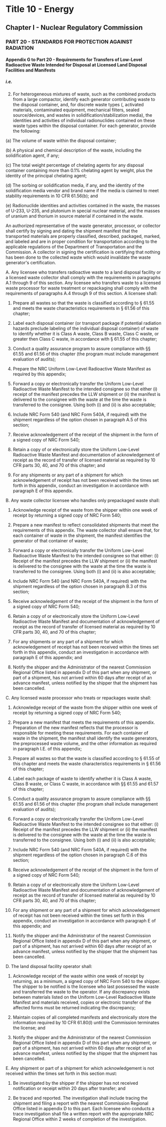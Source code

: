 
# Title 10 - Energy
## Chapter I - Nuclear Regulatory Commission
### PART 20 - STANDARDS FOR PROTECTION AGAINST RADIATION
#### Appendix G to Part 20 - Requirements for Transfers of Low-Level Radioactive Waste Intended for Disposal at Licensed Land Disposal Facilities and Manifests
##### i.e.

2. For heterogeneous mixtures of waste, such as the combined products from a large compactor, identify each generator contributing waste to the disposal container, and, for discrete waste types (, activated materials, contaminated equipment, mechanical filters, sealed source/devices, and wastes in solidification/stabilization media), the identities and activities of individual radionuclides contained on these waste types within the disposal container. For each generator, provide the following:

(a) The volume of waste within the disposal container;

(b) A physical and chemical description of the waste, including the solidification agent, if any;

(c) The total weight percentage of chelating agents for any disposal container containing more than 0.1% chelating agent by weight, plus the identity of the principal chelating agent;

(d) The sorbing or solidification media, if any, and the identity of the solidification media vendor and brand name if the media is claimed to meet stability requirements in 10 CFR 61.56(b); and

(e) Radionuclide identities and activities contained in the waste, the masses of U-233, U-235, and plutonium in special nuclear material, and the masses of uranium and thorium in source material if contained in the waste.

An authorized representative of the waste generator, processor, or collector shall certify by signing and dating the shipment manifest that the transported materials are properly classified, described, packaged, marked, and labeled and are in proper condition for transportation according to the applicable regulations of the Department of Transportation and the Commission. A collector in signing the certification is certifying that nothing has been done to the collected waste which would invalidate the waste generator's certification.

A. Any licensee who transfers radioactive waste to a land disposal facility or a licensed waste collector shall comply with the requirements in paragraphs A.1 through 9 of this section. Any licensee who transfers waste to a licensed waste processor for waste treatment or repackaging shall comply with the requirements of paragraphs A.4 through 9 of this section. A licensee shall:

1. Prepare all wastes so that the waste is classified according to § 61.55 and meets the waste characteristics requirements in § 61.56 of this chapter;

2. Label each disposal container (or transport package if potential radiation hazards preclude labeling of the individual disposal container) of waste to identify whether it is Class A waste, Class B waste, Class C waste, or greater then Class C waste, in accordance with § 61.55 of this chapter;

3. Conduct a quality assurance program to assure compliance with §§ 61.55 and 61.56 of this chapter (the program must include management evaluation of audits);

4. Prepare the NRC Uniform Low-Level Radioactive Waste Manifest as required by this appendix;

5. Forward a copy or electronically transfer the Uniform Low-Level Radioactive Waste Manifest to the intended consignee so that either (i) receipt of the manifest precedes the LLW shipment or (ii) the manifest is delivered to the consignee with the waste at the time the waste is transferred to the consignee. Using both (i) and (ii) is also acceptable;

6. Include NRC Form 540 (and NRC Form 540A, if required) with the shipment regardless of the option chosen in paragraph A.5 of this section;

7. Receive acknowledgement of the receipt of the shipment in the form of a signed copy of NRC Form 540;

8. Retain a copy of or electronically store the Uniform Low-Level Radioactive Waste Manifest and documentation of acknowledgement of receipt as the record of transfer of licensed material as required by 10 CFR parts 30, 40, and 70 of this chapter; and

9. For any shipments or any part of a shipment for which acknowledgement of receipt has not been received within the times set forth in this appendix, conduct an investigation in accordance with paragraph E of this appendix.

B. Any waste collector licensee who handles only prepackaged waste shall:

1. Acknowledge receipt of the waste from the shipper within one week of receipt by returning a signed copy of NRC Form 540;

2. Prepare a new manifest to reflect consolidated shipments that meet the requirements of this appendix. The waste collector shall ensure that, for each container of waste in the shipment, the manifest identifies the generator of that container of waste;

3. Forward a copy or electronically transfer the Uniform Low-Level Radioactive Waste Manifest to the intended consignee so that either: (i) Receipt of the manifest precedes the LLW shipment or (ii) the manifest is delivered to the consignee with the waste at the time the waste is transferred to the consignee. Using both (i) and (ii) is also acceptable;

4. Include NRC Form 540 (and NRC Form 540A, if required) with the shipment regardless of the option chosen in paragraph B.3 of this section;

5. Receive acknowledgement of the receipt of the shipment in the form of a signed copy of NRC Form 540;

6. Retain a copy of or electronically store the Uniform Low-Level Radioactive Waste Manifest and documentation of acknowledgement of receipt as the record of transfer of licensed material as required by 10 CFR parts 30, 40, and 70 of this chapter;

7. For any shipments or any part of a shipment for which acknowledgement of receipt has not been received within the times set forth in this appendix, conduct an investigation in accordance with paragraph E of this appendix; and

8. Notify the shipper and the Administrator of the nearest Commission Regional Office listed in appendix D of this part when any shipment, or part of a shipment, has not arrived within 60 days after receipt of an advance manifest, unless notified by the shipper that the shipment has been cancelled.

C. Any licensed waste processor who treats or repackages waste shall:

1. Acknowledge receipt of the waste from the shipper within one week of receipt by returning a signed copy of NRC Form 540;

2. Prepare a new manifest that meets the requirements of this appendix. Preparation of the new manifest reflects that the processor is responsible for meeting these requirements. For each container of waste in the shipment, the manifest shall identify the waste generators, the preprocessed waste volume, and the other information as required in paragraph I.E. of this appendix;

3. Prepare all wastes so that the waste is classified according to § 61.55 of this chapter and meets the waste characteristics requirements in § 61.56 of this chapter;

4. Label each package of waste to identify whether it is Class A waste, Class B waste, or Class C waste, in accordance with §§ 61.55 and 61.57 of this chapter;

5. Conduct a quality assurance program to assure compliance with §§ 61.55 and 61.56 of this chapter (the program shall include management evaluation of audits);

6. Forward a copy or electronically transfer the Uniform Low-Level Radioactive Waste Manifest to the intended consignee so that either: (i) Receipt of the manifest precedes the LLW shipment or (ii) the manifest is delivered to the consignee with the waste at the time the waste is transferred to the consignee. Using both (i) and (ii) is also acceptable;

7. Include NRC Form 540 (and NRC Form 540A, if required) with the shipment regardless of the option chosen in paragraph C.6 of this section;

8. Receive acknowledgement of the receipt of the shipment in the form of a signed copy of NRC Form 540;

9. Retain a copy of or electronically store the Uniform Low-Level Radioactive Waste Manifest and documentation of acknowledgement of receipt as the record of transfer of licensed material as required by 10 CFR parts 30, 40, and 70 of this chapter;

10. For any shipment or any part of a shipment for which acknowledgement of receipt has not been received within the times set forth in this appendix, conduct an investigation in accordance with paragraph E of this appendix; and

11. Notify the shipper and the Administrator of the nearest Commission Regional Office listed in appendix D of this part when any shipment, or part of a shipment, has not arrived within 60 days after receipt of an advance manifest, unless notified by the shipper that the shipment has been cancelled.

D. The land disposal facility operator shall:

1. Acknowledge receipt of the waste within one week of receipt by returning, as a minimum, a signed copy of NRC Form 540 to the shipper. The shipper to be notified is the licensee who last possessed the waste and transferred the waste to the operator. If any discrepancy exists between materials listed on the Uniform Low-Level Radioactive Waste Manifest and materials received, copies or electronic transfer of the affected forms must be returned indicating the discrepancy;

2. Maintain copies of all completed manifests and electronically store the information required by 10 CFR 61.80(l) until the Commission terminates the license; and

3. Notify the shipper and the Administrator of the nearest Commission Regional Office listed in appendix D of this part when any shipment, or part of a shipment, has not arrived within 60 days after receipt of an advance manifest, unless notified by the shipper that the shipment has been cancelled.

E. Any shipment or part of a shipment for which acknowledgement is not received within the times set forth in this section must:

1. Be investigated by the shipper if the shipper has not received notification or receipt within 20 days after transfer; and

2. Be traced and reported. The investigation shall include tracing the shipment and filing a report with the nearest Commission Regional Office listed in appendix D to this part. Each licensee who conducts a trace investigation shall file a written report with the appropriate NRC Regional Office within 2 weeks of completion of the investigation.

